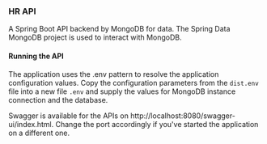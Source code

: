 ### HR API

A Spring Boot API backend by MongoDB for data. The Spring Data MongoDB project is used to interact with MongoDB.

#### Running the API

The application uses the .env pattern to resolve the application configuration values. Copy the configuration parameters from the `dist.env` file into a new file `.env` and supply the values for MongoDB instance connection and the database.

Swagger is available for the APIs on http://localhost:8080/swagger-ui/index.html. Change the port accordingly if you've started the application on a different one.